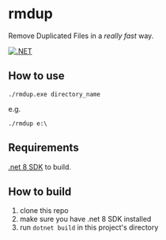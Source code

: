 rmdup
========

Remove Duplicated Files in a *really fast* way.

[![.NET](https://github.com/anpho/rmdup/actions/workflows/dotnet.yml/badge.svg)](https://github.com/anpho/rmdup/actions/workflows/dotnet.yml)

## How to use

```
./rmdup.exe directory_name
```

e.g.

```
./rmdup e:\
```

## Requirements

[.net 8 SDK](https://dotnet.microsoft.com/en-us/download) to build.

## How to build

1. clone this repo
2. make sure you have .net 8 SDK installed
3. run `dotnet build` in this project's directory
